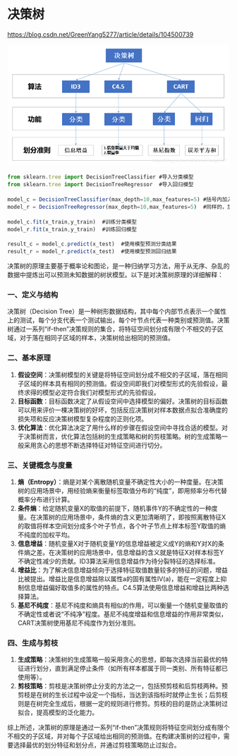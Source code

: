 # 决策树

https://blog.csdn.net/GreenYang5277/article/details/104500739

![image.png](%E5%86%B3%E7%AD%96%E6%A0%91%2012e3a54bd6b4801aac76cd93b40d4b16/image.png)

```jsx
from sklearn.tree import DecisionTreeClassifier #导入分类模型
from sklearn.tree import DecisionTreeRegressor  #导入回归模型

model_c = DecisionTreeClassifier(max_depth=10,max_features=5) #括号内加入要人工设定的参数
model_r = DecisionTreeRegressor(max_depth=10,max_features=5)  #同样的，加入参数设定值，不仅局限于这几个

model_c.fit(x_train,y_train)  #训练分类模型
model_r.fit(x_train,y_train)  #训练回归模型

result_c = model_c.predict(x_test)  #使用模型预测分类结果
result_r = model_r.predict(x_test)  #使用模型预测回归结果

```

决策树的原理主要基于概率论和图论，是一种归纳学习方法，用于从无序、杂乱的数据中提炼出可以预测未知数据的树状模型。以下是对决策树原理的详细解释：

### 一、定义与结构

决策树（Decision Tree）是一种树形数据结构，其中每个内部节点表示一个属性上的测试，每个分支代表一个测试输出，每个叶节点代表一种类别或预测值。决策树通过一系列“if-then”决策规则的集合，将特征空间划分成有限个不相交的子区域，对于落在相同子区域的样本，决策树给出相同的预测值。

### 二、基本原理

1. **假设空间**：决策树模型的关键是将特征空间划分成不相交的子区域，落在相同子区域的样本具有相同的预测值。假设空间即我们对模型形式的先验假设，最终求得的模型必定符合我们对模型形式的先验假设。
2. **目标函数**：目标函数决定了从假设空间中选择模型的偏好。决策树的目标函数可以用来评价一棵决策树的好坏，包括反应决策树对样本数据点拟合准确度的损失项和反应决策树模型复杂程度的正则化项。
3. **优化算法**：优化算法决定了用什么样的步骤在假设空间中寻找合适的模型。对于决策树而言，优化算法包括树的生成策略和树的剪枝策略。树的生成策略一般采用贪心的思想不断选择特征对特征空间进行切分。

### 三、关键概念与度量

1. **熵（Entropy）**：熵是对某个离散随机变量不确定性大小的一种度量。在决策树的应用场景中，用经验熵来衡量标签取值分布的“纯度”，即用频率分布代替概率分布进行计算。
2. **条件熵**：给定随机变量X的取值的前提下，随机事件Y的不确定性的一种度量。在决策树的应用场景中，条件熵的含义更加清晰明了，即按照离散特征X的取值将样本空间划分成多个叶子节点，各个叶子节点上样本标签Y取值的熵不纯度的加权平均。
3. **信息增益**：随机变量X对于随机变量Y的信息增益被定义成Y的熵和Y对X的条件熵之差。在决策树的应用场景中，信息增益的含义就是特征X对样本标签Y不确定性减少的贡献。ID3算法采用信息增益作为待分裂特征的选择标准。
4. **增益比**：为了解决信息增益倾向于选择特征取值数量较多的特征的问题，增益比被提出。增益比是信息增益除以属性a的固有属性IV(a)，能在一定程度上抑制信息增益偏好取值多的属性的特点。C4.5算法使用信息增益和增益比两种选择算法。
5. **基尼不纯度**：基尼不纯度和熵具有相似的作用，可以衡量一个随机变量取值的不确定性或者说“不纯净”程度。基尼不纯度增益和信息增益的作用非常类似，CART决策树使用基尼不纯度作为划分准则。

### 四、生成与剪枝

1. **生成策略**：决策树的生成策略一般采用贪心的思想，即每次选择当前最优的特征进行划分，直到满足停止条件（如所有样本都属于同一类别、所有特征都已使用等）。
2. **剪枝策略**：剪枝是决策树停止分支的方法之一，包括预剪枝和后剪枝两种。预剪枝是在树的生长过程中设定一个指标，当达到该指标时就停止生长；后剪枝则是在树完全生成后，根据一定的规则进行修剪。剪枝的目的是防止决策树过拟合，提高模型的泛化能力。

综上所述，决策树的原理是通过一系列“if-then”决策规则将特征空间划分成有限个不相交的子区域，并对每个子区域给出相同的预测值。在构建决策树的过程中，需要选择最优的划分特征和划分点，并通过剪枝策略防止过拟合。